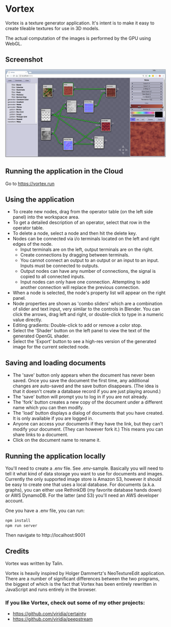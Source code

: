 Vortex
======

Vortex is a texture generator application. It's intent is to make it easy to create tileable textures
for use in 3D models.

The actual computation of the images is performed by the GPU using WebGL.

## Screenshot

![screenshot](./images/screenshot.png "Vortex UI")

## Running the application in the Cloud

Go to https://vortex.run

## Using the application

* To create new nodes, drag from the operator table (on the left side panel) into the workspace area.
* To get a detailed description of an operator, select that row in the operator table.
* To delete a node, select a node and then hit the delete key.
* Nodes can be connected via i/o terminals located on the left and right edges of the node.
  * Input terminals are on the left, output terminals are on the right.
  * Create connections by dragging between terminals.
  * You cannot connect an output to an output or an input to an input. Inputs must be connected to outputs.
  * Output nodes can have any number of connections, the signal is copied to all connected inputs.
  * Input nodes can only have one connection. Attempting to add another connection will replace the previous connection.
* When a node is selected, the node's property list will appear on the right panel.
* Node properties are shown as 'combo sliders' which are a combination of slider and text input, very
  similar to the controls in Blender. You can click the arrows, drag left and right, or double-click
  to type in a numeric value directly.
* Editing gradients: Double-click to add or remove a color stop.
* Select the 'Shader' button on the left panel to view the text of the generated OpenGL shader.
* Select the 'Export' button to see a high-res version of the generated image for the current selected node.

## Saving and loading documents

* The 'save' button only appears when the document has never been saved. Once you save the document
  the first time, any additional changes are auto-saved and the save button disappears. (The idea is
  that it doesn't create a database record if you are just playing around.)
* The 'save' button will prompt you to log in if you are not already.
* The 'fork' button creates a new copy of the document under a different name which you can then
  modify.
* The 'load' button displays a dialog of documents that you have created. It is only available
  if you are logged  in.
* Anyone can access your documents if they have the link, but they can't modify your document.
  (They can however fork it.) This means you can share links to a document.
* Click on the document name to rename it.

## Running the application locally

You'll need to create a .env file. See .env-sample. Basically you will need to tell it what kind
of data storage you want to use for documents and images. Currently the only supported image store
is Amazon S3, however it should be easy to create one that uses a local database. For documents
(a.k.a. graphs), you can either use RethinkDB (my favorite database hands down) or AWS DynamoDB. For
the latter (and S3) you'll need an AWS developer account.

One you have a .env file, you can run:

    npm install
    npm run server

Then navigate to http://localhost:9001

## Credits

Vortex was written by Talin.

Vortex is heavily inspired by Holger Dammertz's NeoTextureEdit application. There are a number of
significant differences between the two programs, the biggest of which is the fact that Vortex has
been entirely rewritten in JavaScript and runs entirely in the browser.

### If you like Vortex, check out some of my other projects:

  * https://github.com/viridia/certainty
  * https://github.com/viridia/peepstream

